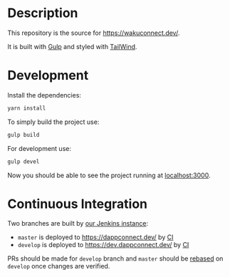 # Description

This repository is the source for https://wakuconnect.dev/.

It is built with [Gulp](https://gulpjs.com/) and styled with [TailWind](https://tailwindcss.com/).

# Development

Install the dependencies:
```sh
yarn install
```
To simply build the project use:
```sh
gulp build
```
For development use:
```sh
gulp devel
```
Now you should be able to see the project running at [localhost:3000](http://localhost:3000).

# Continuous Integration

Two branches are built by [our Jenkins instance](https://ci.status.im/):

* `master` is deployed to https://dappconnect.dev/ by [CI](https://ci.status.im/job/website/job/dappconnect.dev/)
* `develop` is deployed to https://dev.dappconnect.dev/ by [CI](https://ci.status.im/job/website/job/dev.dappconnect.dev/)

PRs should be made for `develop` branch and `master` should be [rebased](https://git-scm.com/book/en/v2/Git-Branching-Rebasing) on `develop` once changes are verified.
